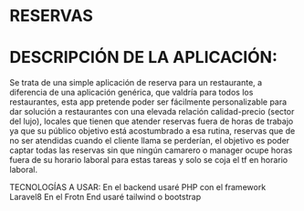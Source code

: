 # RESERVAS

# DESCRIPCIÓN DE LA APLICACIÓN:

Se trata de una simple aplicación de reserva para un restaurante, a diferencia de una aplicación genérica, que valdría para todos los restaurantes, esta app pretende poder ser fácilmente personalizable para dar solución a restaurantes con una elevada relación calidad-precio (sector del lujo), locales que tienen que atender reservas fuera de horas de trabajo ya que su público objetivo está acostumbrado a esa rutina, reservas que de no ser atendidas cuando el cliente llama se perderían, el objetivo es poder captar todas las reservas sin que ningún camarero o manager ocupe horas fuera de su horario laboral para estas tareas y solo se coja el tf en horario laboral.


TECNOLOGÍAS A USAR:
En el backend usaré PHP con el framework Laravel8
En el Frotn End usaré tailwind o bootstrap

